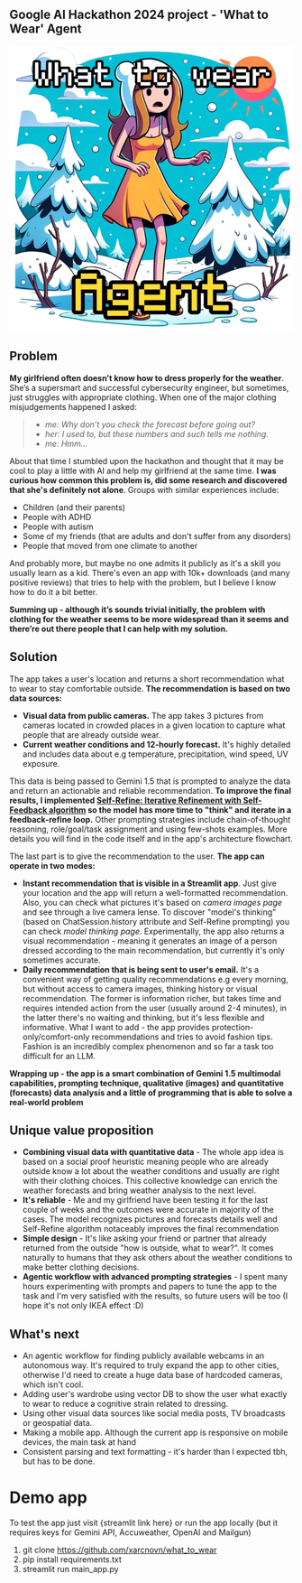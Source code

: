 ## Google AI Hackathon 2024 project - 'What to Wear' Agent

[![Watch the demo](thumbnail.png)](https://vimeo.com/942150831")

## Problem
**My girlfriend often doesn’t know how to dress properly for the weather**. She’s a supersmart and successful cybersecurity engineer, but sometimes, just struggles with appropriate clothing. When one of the major clothing misjudgements happened I asked:

>- _me: Why don’t you check the forecast before going out?_
>- _her: I used to, but these numbers and such tells me nothing._
>- _me: Hmm..._

About that time I stumbled upon the hackathon and thought that it may be cool to play a little with AI and help my girlfriend at the same time. **I was curious how common this problem is, did some research and discovered that she's definitely not alone**. Groups with similar experiences include:

- Children (and their parents)
- People with ADHD
- People with autism
- Some of my friends (that are adults and don't suffer from any disorders)
- People that moved from one climate to another 

And probably more, but maybe no one admits it publicly as it's a skill you usually learn as a kid. There's even an app with 10k+ downloads (and many positive reviews) that tries to help with the problem, but I believe I know how to do it a bit better.

**Summing up - although it’s sounds trivial initially, the problem with clothing for the weather seems to be more widespread than it seems and there’re out there people that I can help with my solution.**

## Solution
The app takes a user's location and returns a short recommendation what to wear to stay comfortable outside. **The recommendation is based on two data sources:**

- **Visual data from public cameras.** The app takes 3 pictures from cameras located in crowded places in a given location to capture what people that are already outside wear.
- **Current weather conditions and 12-hourly forecast.** It's highly detailed and includes data about e.g temperature, precipitation, wind speed, UV exposure.

This data is being passed to Gemini 1.5 that is prompted to analyze the data and return an actionable and reliable recommendation. **To improve the final results, I implemented [Self-Refine: Iterative Refinement with Self-Feedback algorithm](https://selfrefine.info/) so the model has more time to "think" and iterate in a feedback-refine loop.** Other prompting strategies include chain-of-thought reasoning, role/goal/task assignment and using few-shots examples. More details you will find in the code itself and in the app's architecture flowchart. 

The last part is to give the recommendation to the user. **The app can operate in two modes:**
- **Instant recommendation that is visible in a Streamlit app**. Just give your location and the app will return a well-formatted recommendation. Also, you can check what pictures it's based on _camera images page_ and see through a live camera lense. To discover "model's thinking" (based on ChatSession.history attribute and Self-Refine prompting) you can check _model thinking page_. Experimentally, the app also returns a visual recommendation - meaning it generates an image of a person dressed according to the main recommendation, but currently it's only sometimes accurate.
- **Daily recommendation that is being sent to user's email.** It's a convenient way of getting quality recommendations e.g every morning, but without access to camera images, thinking history or visual recommendation.
The former is information richer, but takes time and requires intended action from the user (usually around 2-4 minutes), in the latter there's no waiting and thinking, but it's less flexible and informative. 
What I want to add - the app provides protection-only/comfort-only recommendations and tries to avoid fashion tips. Fashion is an incredibly complex phenomenon and so far a task too difficult for an LLM.

**Wrapping up - the app is a smart combination of Gemini 1.5 multimodal capabilities, prompting technique, qualitative (images) and quantitative (forecasts) data analysis and a little of programming that is able to solve a real-world problem**

## Unique value proposition
- **Combining visual data with quantitative data** - The whole app idea is based on a social proof heuristic meaning people who are already outside know a lot about the weather conditions and usually are right with their clothing choices. This collective knowledge can enrich the weather forecasts and bring weather analysis to the next level.
- **It's reliable** - Me and my girlfriend have been testing it for the last couple of weeks and the outcomes were accurate in majority of the cases. The model recognizes pictures and forecasts details well and Self-Refine algorithm notaceably improves the final recommendation
- **Simple design** - It's like asking your friend or partner that already returned from the outside "how is outside, what to wear?".  It comes naturally to humans that they ask others about the weather conditions to make better clothing decisions.
- **Agentic workflow with advanced prompting strategies** - I spent many hours experimenting with prompts and papers to tune the app to the task and I'm very satisfied with the results, so future users will be too (I hope it's not only IKEA effect :D)

## What's next
- An agentic workflow for finding publicly available webcams in an autonomous way. It's required to truly expand the app to other cities, otherwise I'd need to create a huge data base of hardcoded cameras, which isn't cool.
- Adding user's wardrobe using vector DB to show the user what exactly to wear to reduce a cognitive strain related to dressing.
- Using other visual data sources like social media posts, TV broadcasts or geospatial data.
- Making a mobile app. Although the current app is responsive on mobile devices, the main task at hand 
- Consistent parsing and text formatting - it's harder than I expected tbh, but has to be done.

# Demo app
To test the app just visit {streamlit link here} or run the app locally (but it requires keys for Gemini API, Accuweather, OpenAI and Mailgun)
1. git clone https://github.com/xarcnovn/what_to_wear
2. pip install requirements.txt
3. streamlit run main_app.py
